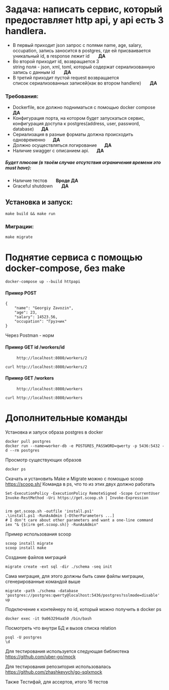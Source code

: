 # Задача: написать сервис, который предоставляет http api, у api есть 3 handlera.
-  В первый приходит json запрос с полями name, age, salary,         
     occupation, запись заносится в postgres, где ей присваивается уникальный id, 
     в response лежит id&nbsp;&nbsp;&nbsp;&nbsp;&nbsp;&nbsp; **ДА**
- Во второй приходит id, возвращается 3                              
     string поля - json, xml, toml, 
     который содержат сериализованную запись с данным id&nbsp;&nbsp;&nbsp;&nbsp;&nbsp;&nbsp; **ДА**
- В третий приходит пустой request возвращается                      
     список сериализованных записей(как во втором handlere)&nbsp;&nbsp;&nbsp;&nbsp;&nbsp;&nbsp; **ДА**

### Требования: 
- Dockerfile, все должно подниматься с помощью docker compose&nbsp;&nbsp;&nbsp;&nbsp;&nbsp;&nbsp; **ДА**
- Конфигурация порта, на котором будет запускаться сервис, 
  конфигурация доступа к postgres(address, user, password, database)&nbsp;&nbsp;&nbsp;&nbsp;&nbsp;&nbsp;**ДА**
-  Сериализация в разные форматы должна происходить одновременно&nbsp;&nbsp;&nbsp;&nbsp;&nbsp;&nbsp;**ДА**
-  Должно осуществляться логирование&nbsp;&nbsp;&nbsp;&nbsp;&nbsp;&nbsp;**ДА**
-  Наличие swagger с описанием api.&nbsp;&nbsp;&nbsp;&nbsp;&nbsp;&nbsp;**ДА**
##### Будет плюсом (в твоём случае отсутствия ограничения времени это must have):
- Наличие тестов &nbsp;&nbsp;&nbsp;&nbsp;&nbsp;&nbsp;**Вроде ДА**
- Graceful shutdown  &nbsp;&nbsp;&nbsp;&nbsp;&nbsp;&nbsp;**ДА**




## Установка и запуск: 
```
make build && make run
```
### Миграции: 
```
make migrate
```

# Поднятие сервиса с помощью docker-compose, без make
```
docker-compose up --build httpapi
```
#### Пример POST
```
{
    "name": "Georgiy Zavozin", 
    "age": 23, 
    "salary": 14523.56, 
    "occupation": "Грузчик"
}
```
Через Postman - норм


#### Пример GET id   /workers/id
```
     http://localhost:8080/workers/2

curl http://localhost:8080/workers/2
```
#### Пример GET  /workers
```
     http://localhost:8080/workers

curl http://localhost:8080/workers
```

# Дополнительные команды
Установка и запуск образа postgres в docker
```
docker pull postgres
docker run --name=worker-db -e POSTGRES_PASSWORD=qwerty -p 5436:5432 -d --rm postgres
```
Просмотр существующих образов
```
docker ps
```
Скачать и установить Make и Migrate можно с помощью scoop https://scoop.sh/ Команда в ps, что то из этих двух должно работать
```
Set-ExecutionPolicy -ExecutionPolicy RemoteSigned -Scope CurrentUser
Invoke-RestMethod -Uri https://get.scoop.sh | Invoke-Expression


irm get.scoop.sh -outfile 'install.ps1'
.\install.ps1 -RunAsAdmin [-OtherParameters ...]
# I don't care about other parameters and want a one-line command
iex "& {$(irm get.scoop.sh)} -RunAsAdmin"
```
Пример использования scoop
```
scoop install migrate
scoop install make
```
Создание файлов миграций
```
migrate create -ext sql -dir ./schema -seq init
```
Сама миграция, для этого должны быть сами файлы миграции, сгенерированные командой выше
```
migrate -path ./schema -database 'postgres://postgres:qwerty@localhost:5436/postgres?sslmode=disable' up
```
Подключение к контейнеру по id, который можно получить в docker ps
```
docker exec -it 9a063294aa50 /bin/bash
```
Посмотреть что внутри БД и вызов списка relation
```
psql -U postgres
\d
```


Для тестирования используется следующая библиотека 
https://github.com/uber-go/mock

Для тестирования репозитория использовалась 
https://github.com/zhashkevych/go-sqlxmock

Также Тестифай, для ассертов, итого 16 тестов
